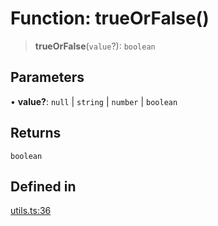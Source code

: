 # Function: trueOrFalse()

> **trueOrFalse**(`value`?): `boolean`

## Parameters

• **value?**: `null` \| `string` \| `number` \| `boolean`

## Returns

`boolean`

## Defined in

[utils.ts:36](https://github.com/mbti-nf-team/frontend-libraries/blob/808e2257613043e0b3668dbe433b6914a17272db/packages/core/src/utils.ts#L36)
